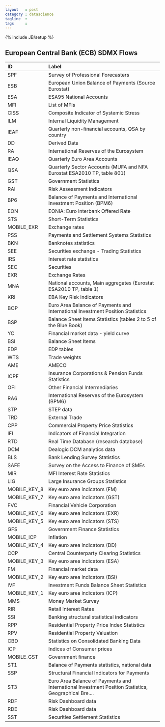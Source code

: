 ```yaml
---
layout   : post
category : datascience
tagline  :
tags     :
---
```

{% include JB/setup %}
<!-- do not edit by hand - created with jekyllr -->


## European Central Bank (ECB) SDMX Flows

|ID           |Label                                                                                                |
|:------------|:----------------------------------------------------------------------------------------------------|
|SPF          |Survey of Professional Forecasters                                                                   |
|ESB          |European Union Balance of Payments (Source Eurostat)                                                 |
|ESA          |ESA95 National Accounts                                                                              |
|MFI          |List of MFIs                                                                                         |
|CISS         |Composite Indicator of Systemic Stress                                                               |
|ILM          |Internal Liquidity Management                                                                        |
|IEAF         |Quarterly non-financial accounts, QSA by country                                                     |
|DD           |Derived Data                                                                                         |
|RA           |International Reserves of the Eurosystem                                                             |
|IEAQ         |Quarterly Euro Area Accounts                                                                         |
|QSA          |Quarterly Sector Accounts (MUFA and NFA Eurostat ESA2010 TP, table 801)                              |
|GST          |Government Statistics                                                                                |
|RAI          |Risk Assessment Indicators                                                                           |
|BP6          |Balance of Payments and International Investment Position (BPM6)                                     |
|EON          |EONIA: Euro Interbank Offered Rate                                                                   |
|STS          |Short-Term Statistics                                                                                |
|MOBILE_EXR   |Exchange rates                                                                                       |
|PSS          |Payments and Settlement Systems Statistics                                                           |
|BKN          |Banknotes statistics                                                                                 |
|SEE          |Securities exchange - Trading Statistics                                                             |
|IRS          |Interest rate statistics                                                                             |
|SEC          |Securities                                                                                           |
|EXR          |Exchange Rates                                                                                       |
|MNA          |National accounts, Main aggregates (Eurostat ESA2010 TP, table 1)                                    |
|KRI          |EBA Key Risk Indicators                                                                              |
|BOP          |Euro Area Balance of Payments and International Investment Position Statistics                       |
|BSP          |Balance Sheet Items Statistics (tables 2 to 5 of the Blue Book)                                      |
|YC           |Financial market data - yield curve                                                                  |
|BSI          |Balance Sheet Items                                                                                  |
|EDP          |EDP tables                                                                                           |
|WTS          |Trade weights                                                                                        |
|AME          |AMECO                                                                                                |
|ICPF         |Insurance Corporations & Pension Funds Statistics                                                    |
|OFI          |Other Financial Intermediaries                                                                       |
|RA6          |International Reserves of the Eurosystem (BPM6)                                                      |
|STP          |STEP data                                                                                            |
|TRD          |External Trade                                                                                       |
|CPP          |Commercial Property Price Statistics                                                                 |
|IFI          |Indicators of Financial Integration                                                                  |
|RTD          |Real Time Database (research database)                                                               |
|DCM          |Dealogic DCM analytics data                                                                          |
|BLS          |Bank Lending Survey Statistics                                                                       |
|SAFE         |Survey on the Access to Finance of SMEs                                                              |
|MIR          |MFI Interest Rate Statistics                                                                         |
|LIG          |Large Insurance Groups Statistics                                                                    |
|MOBILE_KEY_8 |Key euro area indicators (FM)                                                                        |
|MOBILE_KEY_7 |Key euro area indicators (GST)                                                                       |
|FVC          |Financial Vehicle Corporation                                                                        |
|MOBILE_KEY_6 |Key euro area indicators (EXR)                                                                       |
|MOBILE_KEY_5 |Key euro area indicators (STS)                                                                       |
|GFS          |Government Finance Statistics                                                                        |
|MOBILE_ICP   |Inflation                                                                                            |
|MOBILE_KEY_4 |Key euro area indicators (DD)                                                                        |
|CCP          |Central Counterparty Clearing Statistics                                                             |
|MOBILE_KEY_3 |Key euro area indicators (ESA)                                                                       |
|FM           |Financial market data                                                                                |
|MOBILE_KEY_2 |Key euro area indicators (BSI)                                                                       |
|IVF          |Investment Funds Balance Sheet Statistics                                                            |
|MOBILE_KEY_1 |Key euro area indicators (ICP)                                                                       |
|MMS          |Money Market Survey                                                                                  |
|RIR          |Retail Interest Rates                                                                                |
|SSI          |Banking structural statistical indicators                                                            |
|RPP          |Residential Property Price Index Statistics                                                          |
|RPV          |Residential Property Valuation                                                                       |
|CBD          |Statistics on Consolidated Banking Data                                                              |
|ICP          |Indices of Consumer prices                                                                           |
|MOBILE_GST   |Government finance                                                                                   |
|ST1          |Balance of Payments statistics, national data                                                        |
|SSP          |Structural Financial Indicators for Payments                                                         |
|ST3          |Euro Area Balance of Payments and International Investment Position Statistics, Geographical Bre.... |
|RDF          |Risk Dashboard data                                                                                  |
|RDE          |Risk Dashboard data                                                                                  |
|SST          |Securities Settlement Statistics                                                                     |
